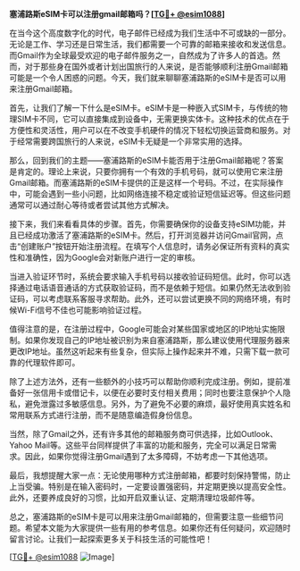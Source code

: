 **塞浦路斯eSIM卡可以注册gmail邮箱吗？[[TG💪+ @esim1088](https://t.me/s/esim1088)]**

在当今这个高度数字化的时代，电子邮件已经成为我们生活中不可或缺的一部分。无论是工作、学习还是日常生活，我们都需要一个可靠的邮箱来接收和发送信息。而Gmail作为全球最受欢迎的电子邮件服务之一，自然成为了许多人的首选。然而，对于那些身在国外或者计划出国旅行的人来说，是否能够顺利注册Gmail邮箱可能是一个令人困惑的问题。今天，我们就来聊聊塞浦路斯的eSIM卡是否可以用来注册Gmail邮箱。

首先，让我们了解一下什么是eSIM卡。eSIM卡是一种嵌入式SIM卡，与传统的物理SIM卡不同，它可以直接集成到设备中，无需更换实体卡。这种技术的优点在于方便性和灵活性，用户可以在不改变手机硬件的情况下轻松切换运营商和服务。对于经常需要跨国旅行的人来说，eSIM卡无疑是一个非常实用的选择。

那么，回到我们的主题——塞浦路斯的eSIM卡能否用于注册Gmail邮箱呢？答案是肯定的。理论上来说，只要你拥有一个有效的手机号码，就可以使用它来注册Gmail邮箱。而塞浦路斯的eSIM卡提供的正是这样一个号码。不过，在实际操作中，可能会遇到一些小问题，比如网络连接不稳定或验证短信延迟等。但这些问题通常可以通过耐心等待或者尝试其他方式解决。

接下来，我们来看看具体的步骤。首先，你需要确保你的设备支持eSIM功能，并且已经成功激活了塞浦路斯的eSIM卡。然后，打开浏览器并访问Gmail官网，点击“创建账户”按钮开始注册流程。在填写个人信息时，请务必保证所有资料的真实性和准确性，因为Google会对新账户进行一定的审核。

当进入验证环节时，系统会要求输入手机号码以接收验证码短信。此时，你可以选择通过电话语音通话的方式获取验证码，而不是依赖于短信。如果仍然无法收到验证码，可以考虑联系客服寻求帮助。此外，还可以尝试更换不同的网络环境，有时候Wi-Fi信号不佳也可能影响验证过程。

值得注意的是，在注册过程中，Google可能会对某些国家或地区的IP地址实施限制。如果你发现自己的IP地址被识别为来自塞浦路斯，那么建议使用代理服务器来更改IP地址。虽然这听起来有些复杂，但实际上操作起来并不难，只需下载一款可靠的代理软件即可。

除了上述方法外，还有一些额外的小技巧可以帮助你顺利完成注册。例如，提前准备好一张信用卡或借记卡，以便在必要时支付相关费用；同时也要注意保护个人隐私，避免泄露过多敏感信息。另外，为了避免不必要的麻烦，最好使用真实姓名和常用联系方式进行注册，而不是随意编造假身份信息。

当然，除了Gmail之外，还有许多其他的邮箱服务商可供选择，比如Outlook、Yahoo Mail等。这些平台同样提供了丰富的功能和服务，完全可以满足日常需求。因此，如果你觉得注册Gmail遇到了太多障碍，不妨考虑一下其他选项。

最后，我想提醒大家一点：无论使用哪种方式注册邮箱，都要时刻保持警惕，防止上当受骗。特别是在输入密码时，一定要设置强密码，并定期更换以提高安全性。此外，还要养成良好的习惯，比如开启双重认证、定期清理垃圾邮件等。

总之，塞浦路斯的eSIM卡是可以用来注册Gmail邮箱的，但需要注意一些细节问题。希望本文能为大家提供一些有用的参考信息。如果你还有任何疑问，欢迎随时留言讨论。让我们一起探索更多关于科技生活的可能性吧！

[[TG💪+ @esim1088](https://t.me/s/esim1088) ![Image](https://i.postimg.cc/4NQfJmqS/Snipaste-2025-05-13-00-14-12.png)]